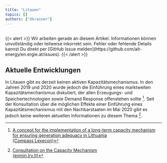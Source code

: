 ```yaml
---
title: "Litauen"
topics: []
authors: ["dkrainer"]
---
```

<br>
{{< alert >}}
Wir arbeiten gerade an diesem Artikel. Informationen können unvollständig oder teilweise inkorrekt sein. Fehler oder fehlende Details kannst Du direkt per [GitHub Issue melden](https://github.com/ait-energy/en.ergie.at/issues).
{{< /alert >}}

## Aktuelle Entwicklungen

In Litauen gibt es derzeit keinen aktiven Kapazitätsmechanismus. In den Jahren 2019 und 2020 wurde jedoch die Einführung eines marktweiten Kapazitätsmechanismus diskutiert, der allen Erzeugungs- und Speichertechnologien sowie Demand Response offenstehen sollte [^Compass_Lexecon].
Seit der Konsultation über die möglichen Effekte einer Einführung eines Kapazitätsmechanismus mit den Nachbarstaaten im Mai 2020 gibt es jedoch keine weiteren aktuellen Informationen zu diesem Thema [^Litauen].

[^Litauen]: [Consultation on the Capacity Mechanism<br>(enmin.lrv.lt)](https://enmin.lrv.lt/en/sectoral-policy/electricity-sector-1/capacity-mechanism/consultation-on-the-capacity-mechanism/)
[^Compass_Lexecon]:[A concept for the implementation of a long-term capacity mechanism for ensuring generation adequacy in Lithuania<br>(Compass Lexecon)](https://enmin.lrv.lt/uploads/enmin/documents/files/Ilgalaikio_galiu_mechanizmo_koncepcija_20190205.pdf)
